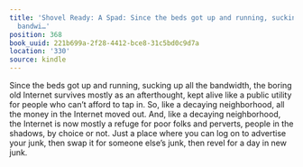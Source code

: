 ```yaml
---
title: 'Shovel Ready: A Spad: Since the beds got up and running, sucking up all the
  bandwi…'
position: 368
book_uuid: 221b699a-2f28-4412-bce8-31c5bd0c9d7a
location: '330'
source: kindle
---
```


Since the beds got up and running, sucking up all the bandwidth, the boring old Internet survives mostly as an afterthought, kept alive like a public utility for people who can’t afford to tap in. So, like a decaying neighborhood, all the money in the Internet moved out. And, like a decaying neighborhood, the Internet is now mostly a refuge for poor folks and perverts, people in the shadows, by choice or not. Just a place where you can log on to advertise your junk, then swap it for someone else’s junk, then revel for a day in new junk.